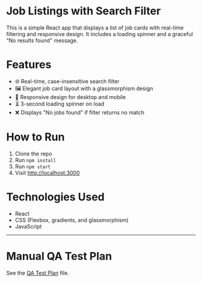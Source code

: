 # Job Listings with Search Filter

This is a simple React app that displays a list of job cards with real-time filtering and responsive design. It includes a loading spinner and a graceful "No results found" message.

# Features

- 🌐 Real-time, case-insensitive search filter
- 🖼️ Elegant job card layout with a glassmorphism design
- 📱 Responsive design for desktop and mobile
- ⏳ 3-second loading spinner on load
- ❌ Displays "No jobs found" if filter returns no match

# How to Run

1. Clone the repo  
2. Run `npm install`  
3. Run `npm start`  
4. Visit [http://localhost:3000](http://localhost:3000)

# Technologies Used

- React
- CSS (Flexbox, gradients, and glassmorphism)
- JavaScript

---

# Manual QA Test Plan

See the [QA Test Plan](QA-test-plan.md) file.
